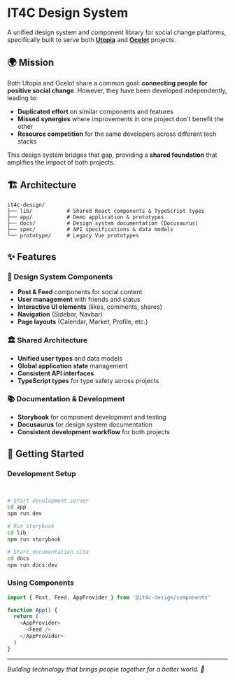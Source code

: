 # IT4C Design System

A unified design system and component library for social change platforms, specifically built to serve both **[Utopia](https://utopia-map.org/)** and **[Ocelot](https://ocelot.social/)** projects.

## 🌍 Mission

Both Utopia and Ocelot share a common goal: **connecting people for positive social change**. However, they have been developed independently, leading to:

- **Duplicated effort** on similar components and features
- **Missed synergies** where improvements in one project don't benefit the other
- **Resource competition** for the same developers across different tech stacks

This design system bridges that gap, providing a **shared foundation** that amplifies the impact of both projects.

## 🏗️ Architecture

```
it4c-design/
├── lib/           # Shared React components & TypeScript types
├── app/           # Demo application & prototypes
├── docs/          # Design system documentation (Docusaurus)
├── spec/          # API specifications & data models
└── prototype/     # Legacy Vue prototypes
```

## ✨ Features

### 🎨 **Design System Components**
- **Post & Feed** components for social content
- **User management** with friends and status
- **Interactive UI elements** (likes, comments, shares)
- **Navigation** (Sidebar, Navbar) 
- **Page layouts** (Calendar, Market, Profile, etc.)

### 🏛️ **Shared Architecture**
- **Unified user types** and data models
- **Global application state** management
- **Consistent API interfaces**
- **TypeScript types** for type safety across projects

### 📚 **Documentation & Development**
- **Storybook** for component development and testing
- **Docusaurus** for design system documentation
- **Consistent development workflow** for both projects

## 🚀 Getting Started

### Development Setup
```bash


# Start development server
cd app
npm run dev

# Run Storybook
cd lib
npm run storybook

# Start documentation site
cd docs
npm run docs:dev
```

### Using Components
```typescript
import { Post, Feed, AppProvider } from '@it4c-design/components'

function App() {
  return (
    <AppProvider>
      <Feed />
    </AppProvider>
  )
}
```



---

*Building technology that brings people together for a better world. 🌱*
